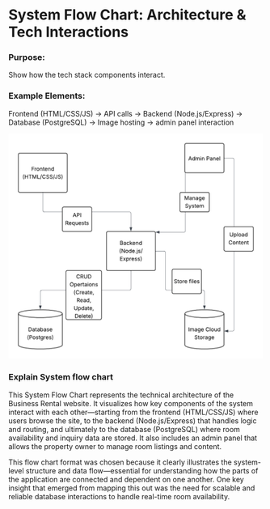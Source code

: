 # System Flow Chart: Architecture & Tech Interactions

### Purpose: 
Show how the tech stack components interact.


### Example Elements:
Frontend (HTML/CSS/JS) → API calls → Backend (Node.js/Express) → Database (PostgreSQL) → Image hosting → admin panel interaction

<img src="./charts/System_flow_diagram.png" alt="system Flow Chart"/>

### Explain System flow chart

This System Flow Chart represents the technical architecture of the Business Rental website. It visualizes how key components of the system interact with each other—starting from the frontend (HTML/CSS/JS) where users browse the site, to the backend (Node.js/Express) that handles logic and routing, and ultimately to the database (PostgreSQL) where room availability and inquiry data are stored. It also includes an admin panel that allows the property owner to manage room listings and content.

This flow chart format was chosen because it clearly illustrates the system-level structure and data flow—essential for understanding how the parts of the application are connected and dependent on one another. One key insight that emerged from mapping this out was the need for scalable and reliable database interactions to handle real-time room availability.